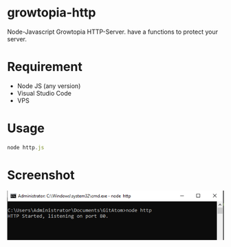 # growtopia-http
Node-Javascript Growtopia HTTP-Server. have a functions to protect your server.

# Requirement
- Node JS (any version)
- Visual Studio Code
- VPS

# Usage
```js
node http.js
```

# Screenshot
![](https://github.com/atom1clhu/growtopia-http/blob/main/ss.png)
